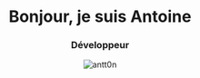 <h1 align="center">Bonjour, je suis Antoine</h1>
<h3 align="center">Développeur</h3>
<p align="center">
  <img src="https://github-readme-stats.vercel.app/api/wakatime?username=antt0n&api_domain=wakapi.hestia.media&bg_color=1A202C&title_color=2F855A&icon_color=2F855A&text_color=ffffff&custom_title=Stats&layout=" alt="antt0n" />
</p>

